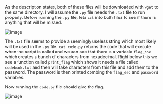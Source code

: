As the description states, both of these files will be downloaded with `wget` to the same directory. I will assume the `.py` file needs the `.txt` file to run properly. 
Before running the `.py` file, lets `cat` into both files to see if there is anything that will be missed. 

![image](https://github.com/JMacPort/picoCTFs/assets/145376972/8c982b1b-6bb0-4fb9-baa4-153ba12963f6)

The `.txt` file seems to provide a seemingly useless string which most likely will be used in the `.py` file. `cat code.py` returns the code that will execute when the script is called and we can see that there is a variable 
`flag_enc` which creates a bunch of characters from hexadecimal. Right below this we see a function called `print_flag` which shows it needs a file called `codebook.txt` and then will take characters from this file and add them to the password. 
The password is then printed combing the `flag_enc` and `password` variables.

Now running the `code.py` file should give the flag. 

![image](https://github.com/JMacPort/picoCTFs/assets/145376972/8696405c-3530-44a8-be91-87a32bddece1)

